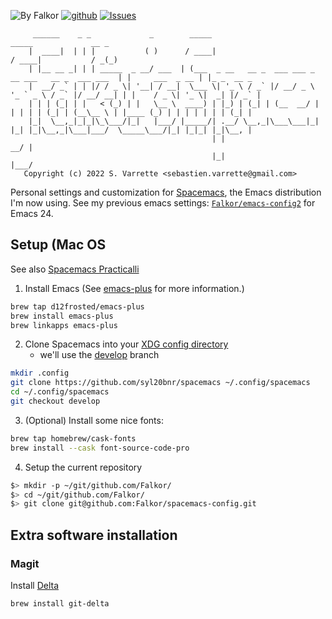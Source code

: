 ![By Falkor](https://img.shields.io/badge/by-Falkor-blue.svg) [![github](https://img.shields.io/badge/git-github-lightgray.svg)](https://github.com/Falkor/spacemacs-config) [![Issues](https://img.shields.io/badge/issues-github-green.svg)](https://github.com/Falkor/spacemacs-config/issues)

         ______    _ _             _        _____                                                  _____             __ _       
        |  ____|  | | |           ( )      / ____|                                                / ____|           / _(_)      
        | |__ __ _| | | _____  _ __/ ___  | (___  _ __   __ _  ___ ___ _ __ ___   __ _  ___ ___  | |     ___  _ __ | |_ _  __ _
        |  __/ _` | | |/ / _ \| '__| / __|  \___ \| '_ \ / _` |/ __/ _ \ '_ ` _ \ / _` |/ __/ __| | |    / _ \| '_ \|  _| |/ _` |
        | | | (_| | |   < (_) | |   \__ \  ____) | |_) | (_| | (__  __/ | | | | | (_| | (__\__ \ | |____ (_) | | | | | | | (_| |
        |_|  \__,_|_|_|\_\___/|_|   |___/ |_____/| .__/ \__,_|\___\___|_| |_| |_|\__,_|\___|___/  \_____\___/|_| |_|_| |_|\__, |
                                                 | |                                                                       __/ |
                                                 |_|                                                                      |___/
       Copyright (c) 2022 S. Varrette <sebastien.varrette@gmail.com>

Personal settings and customization for [Spacemacs](https://www.spacemacs.org/), the Emacs distribution I'm now using.
See my previous emacs settings: [`Falkor/emacs-config2`](https://github.com/Falkor/emacs-config2) for Emacs 24.

## Setup (Mac OS 
See also [Spacemacs Practicalli](https://practical.li/spacemacs/)

1. Install Emacs (See [emacs-plus](https://github.com/d12frosted/homebrew-emacs-plus) for more information.)

```bash
brew tap d12frosted/emacs-plus
brew install emacs-plus
brew linkapps emacs-plus
```

2. Clone Spacemacs into your [XDG config directory](https://wiki.archlinux.org/title/XDG_Base_Directory)
   - we'll use the [develop](https://develop.spacemacs.org/) branch

```bash
mkdir .config
git clone https://github.com/syl20bnr/spacemacs ~/.config/spacemacs
cd ~/.config/spacemacs
git checkout develop
```

3. (Optional) Install some nice fonts:

```bash
brew tap homebrew/cask-fonts
brew install --cask font-source-code-pro
```

4. Setup the current repository


```bash
$> mkdir -p ~/git/github.com/Falkor/
$> cd ~/git/github.com/Falkor/
$> git clone git@github.com:Falkor/spacemacs-config.git
```

## Extra software installation 

### Magit

Install [Delta](https://dandavison.github.io/delta/installation.html)

```bash 
brew install git-delta
```
